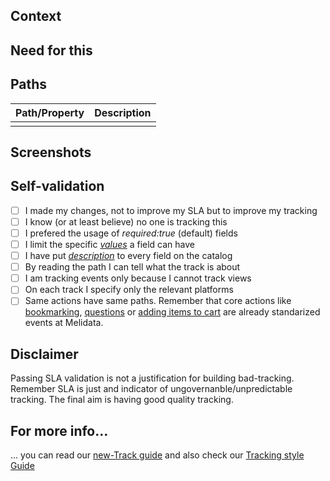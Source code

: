 [//]: # (Tracks catalog PR template, delete if else!)  

## Context  
[//]: # (Explain the context of your tracks so we can help you better)  

## Need for this  
[//]: # (Explain why do you need to track this, or who is asking for it.)  

## Paths  
[//]: # (Describe the paths or properties you are adding)  

| Path/Property | Description |
|---------------|-------------|
|  |  |


## Screenshots  
[//]: # (Screenshots showing the view or the flow to be tracked are much appreciated!)  

## Self-validation  
[//]: # (Does your track check the following?)  

- [ ] I made my changes, not to improve my SLA but to improve my tracking 
- [ ] I know (or at least believe) no one is tracking this  
- [ ] I prefered the usage of _required:true_ (default) fields
- [ ] I limit the specific [_values_](https://github.com/mercadolibre/melidata-catalog/wiki/New-Track#descriptions-and-values-tags) a field can have
- [ ] I have put [_description_](https://github.com/mercadolibre/melidata-catalog/wiki/New-Track#descriptions-and-values-tags) to every field on the catalog
- [ ] By reading the path I can tell what the track is about
- [ ] I am tracking events only because I cannot track views  
- [ ] On each track I specify only the relevant platforms   
- [ ] Same actions have same paths. Remember that core actions like [bookmarking](https://github.com/mercadolibre/melidata-catalog/blob/master/definitions/src/main/resources/catalog/bookmarks.groovy), [questions](https://github.com/mercadolibre/melidata-catalog/blob/master/definitions/src/main/resources/catalog/questions.groovy) or [adding items to cart](https://github.com/mercadolibre/melidata-catalog/blob/master/definitions/src/main/resources/catalog/add_to_cart.groovy) are already standarized events at Melidata. 

## Disclaimer
Passing SLA validation is not a justification for building bad-tracking. Remember SLA is just and indicator of ungovernanble/unpredictable tracking. The final aim is having good quality tracking.


## For more info...  
... you can read our [new-Track guide](https://github.com/mercadolibre/melidata-catalog/wiki/New-Track) and also check our [Tracking style Guide](https://github.com/mercadolibre/melidata-catalog/wiki/Tracking-Style-Guide) 
